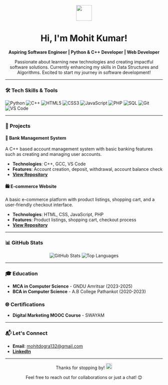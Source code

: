 <div align="center">
  <img src="https://media.giphy.com/media/hvRJCLFzcasrR4ia7z/giphy.gif" width="50">
  
  # Hi, I'm Mohit Kumar!

  **Aspiring Software Engineer | Python & C++ Developer | Web Developer**

  <p>Passionate about learning new technologies and creating impactful software solutions. Currently enhancing my skills in Data Structures and Algorithms. Excited to start my journey in software development!</p>
</div>

---

### 🛠️ Tech Skills & Tools
<p>
  <img src="https://img.shields.io/badge/-Python-3776AB?style=for-the-badge&logo=Python&logoColor=white" alt="Python">
  <img src="https://img.shields.io/badge/-C++-00599C?style=for-the-badge&logo=C%2B%2B&logoColor=white" alt="C++">
  <img src="https://img.shields.io/badge/-HTML5-E34F26?style=for-the-badge&logo=HTML5&logoColor=white" alt="HTML5">
  <img src="https://img.shields.io/badge/-CSS3-1572B6?style=for-the-badge&logo=CSS3&logoColor=white" alt="CSS3">
  <img src="https://img.shields.io/badge/-JavaScript-F7DF1E?style=for-the-badge&logo=JavaScript&logoColor=black" alt="JavaScript">
  <img src="https://img.shields.io/badge/-PHP-777BB4?style=for-the-badge&logo=PHP&logoColor=white" alt="PHP">
  <img src="https://img.shields.io/badge/-SQL-4479A1?style=for-the-badge&logo=MySQL&logoColor=white" alt="SQL">
  <img src="https://img.shields.io/badge/-Git-F05032?style=for-the-badge&logo=Git&logoColor=white" alt="Git">
  <img src="https://img.shields.io/badge/-VS%20Code-007ACC?style=for-the-badge&logo=Visual-Studio-Code&logoColor=white" alt="VS Code">
</p>

---

### 💼 Projects

#### 🏦 Bank Management System
A C++ based account management system with basic banking features such as creating and managing user accounts.

- **Technologies**: C++, GCC, VS Code
- **Features**: Account creation, deposit, withdrawal, account balance check
- **[View Repository](https://github.com/Mohitxdogra/Bank-Management-System)**

#### 🛍️ E-commerce Website
A basic e-commerce platform with product listings, shopping cart, and a user-friendly checkout interface.

- **Technologies**: HTML, CSS, JavaScript, PHP
- **Features**: Product listings, shopping cart, checkout process
- **[View Repository](https://github.com/Mohitxdogra/E-commerce-Website)**

---

### 📊 GitHub Stats

<p align="center">
  <img src="https://github-readme-stats.vercel.app/api?username=Mohitxdogra&show_icons=true&theme=radical" alt="GitHub Stats" />
  <img src="https://github-readme-stats.vercel.app/api/top-langs/?username=Mohitxdogra&layout=compact&theme=radical" alt="Top Languages" />
</p>

---

### 🎓 Education
- **MCA in Computer Science** - GNDU Amritsar (2023-2025)
- **BCA in Computer Science** - A.B College Pathankot (2020-2023)

### 🌐 Certifications
- **Digital Marketing MOOC Course** - SWAYAM

---

### 📬 Let's Connect

- **Email**: mohitdogra132@gmail.com
- [**LinkedIn**](https://www.linkedin.com/in/your-linkedin)

---

<div align="center">
  <p>Thanks for stopping by! <img src="https://media.giphy.com/media/jpVnC65DmYeyRL4LHS/giphy.gif" width="20px"></p>
  <p>Feel free to reach out for collaborations or just a chat! 😊</p>
</div>
